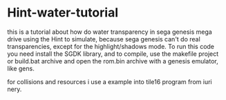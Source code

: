 # Hint-water-tutorial
this is a tutorial about how do water transparency in sega genesis mega drive using the Hint to simulate, because sega genesis can't do real transparencies, except for the highlight/shadows mode.
To run this code you need install the SGDK library, and to compile, use the makefile project or build.bat archive and open the rom.bin archive with a genesis emulator, like gens.

for collisions and resources i use a example into tile16 program from iuri nery.